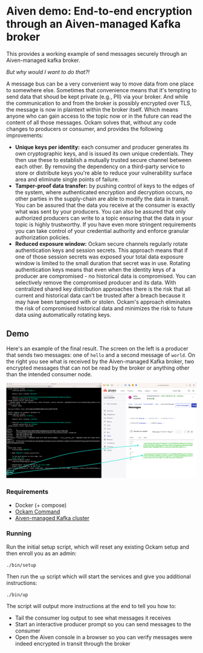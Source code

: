 # Aiven demo: End-to-end encryption through an Aiven-managed Kafka broker

This provides a working example of send messages securely through an
Aiven-managed kafka broker.

_But why would I want to do that?!_

A message bus can be a very convenient way to move data from one place to
somewhere else. Sometimes that convenience means that it's tempting to send
data that shoud be kept private (e.g., PII) via your broker. And while the
communication to and from the broker is possibly encrypted over TLS, the
message is now in plaintext within the broker itself. Which means anyone who
can gain access to the topic now or in the future can read the content of
all those messages. Ockam solves that, without any code changes to producers or
consumer, and provides the following improvements:

* **Unique keys per identity:** each consumer and producer generates its own
cryptographic keys, and is issued its own unique credentials. They then use
these to establish a mutually trusted secure channel between each other. By
removing the dependency on a third-party service to store or distribute keys
you're able to reduce your vulnerability surface area and eliminate single
points of failure.
* **Tamper-proof data transfer:** by pushing control of keys to the edges of the
system, where authenticated encryption and decryption occurs, no other parties
in the supply-chain are able to modify the data in transit. You can be assured
that the data you receive at the consumer is exactly what was sent by your
producers. You can also be assured that only authorized producers can write to a
topic ensuring that the data in your topic is highly trustworthy. If you have
even more stringent requirements you can take control of your credential
authority and enforce granular authorization policies.
* **Reduced exposure window:** Ockam secure channels regularly rotate
authentication keys and session secrets. This approach means that if one of
those session secrets was exposed your total data exposure window is limited to
the small duration that secret was in use. Rotating authentication keys means
that even when the identity keys of a producer are compromised - no historical
data is compromised. You can selectively remove the compromised producer and its
data. With centralized shared key distribution approaches there is the risk that
all current and historical data can’t be trusted after a breach because it may
have been tampered with or stolen. Ockam's approach eliminates the risk of
compromised historical data and minimizes the risk to future data using
automatically rotating keys.

## Demo

Here's an example of the final result. The screen on the left is a producer
that sends two messages: one of `hello` and a second message of `world`. On
the right you see what is received by the Aiven-managed Kafka broker, two encrypted
messages that can not be read by the broker or anything other than the intended
consumer node.

![example.png](example.png)

### Requirements

* Docker (+ compose)
* [Ockam Command](https://docs.ockam.io/#install)
* [Aiven-managed Kafka cluster](https//console.aiven.io/)

### Running

Run the initial setup script, which will reset any existing Ockam setup and then
enroll you as an admin:

```console
./bin/setup
```

Then run the `up` script which will start the services and give you additional
instructions:

```console
./bin/up
```

The script will output more instructions at the end to tell you how to:

* Tail the consumer log output to see what messages it receives
* Start an interactive producer prompt so you can send messages to the consumer
* Open the Aiven console in a browser so you can verify messages were
indeed encrypted in transit through the broker
